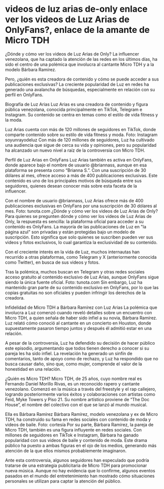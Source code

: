 # videos de luz arias de-only enlace ver los videos de Luz Arias de OnlyFans?, enlace de la amante de Micro TDH

¿Dónde y cómo ver los videos de Luz Arias de Only? La influencer venezolana, que ha captado la atención de las redes en los últimos días, ha sido el centro de una polémica que involucra al cantante Micro TDH y a la modelo Bárbara Ramírez.

Pero, ¿quién es esta creadora de contenido y cómo se puede acceder a sus publicaciones exclusivas? La creciente popularidad de Luz en redes ha generado una avalancha de búsquedas, especialmente en relación con su perfil en OnlyFans.

Biografía de Luz Arias
Luz Arias es una creadora de contenido y figura pública venezolana, conocida principalmente en TikTok, Telegram e Instagram. Su contenido se centra en temas como el estilo de vida fitness y la moda.

Luz Arias cuenta con más de 120 millones de seguidores en TikTok, donde comparte contenido sobre su estilo de vida fitness y moda. Foto: Instagram soyunrayodeluz
Con más de 120 millones de seguidores, Luz ha cultivado una audiencia que sigue de cerca su vida y opiniones, pero su popularidad ha alcanzado un nuevo nivel a raíz de la controversia con Micro TDH.

Perfil de Luz Arias en OnlyFans
Luz Arias también es activa en OnlyFans, donde aparece bajo el nombre de usuario @briannass, aunque en esa plataforma se presenta como “Brianna S.”. Con una suscripción de 30 dólares al mes, ofrece acceso a más de 400 publicaciones exclusivas. Este contenido es uno de los principales motivos de búsqueda entre sus seguidores, quienes desean conocer más sobre esta faceta de la influencer.

Con el nombre de usuario @briannass, Luz Arias ofrece más de 400 publicaciones exclusivas en OnlyFans por una suscripción de 30 dólares al mes. Foto: tunota.com
¿Dónde y cómo ver los videos de Luz Arias de Only?
Para quienes se pregunten dónde y cómo ver los videos de Luz Arias de Only, la respuesta es sencilla: la plataforma oficial para acceder a su contenido es OnlyFans. La mayoría de las publicaciones de Luz en "la página azul" son privadas y están protegidas bajo un modelo de suscripción. Esto significa que solo quienes se suscriben pueden ver sus videos y fotos exclusivos, lo cual garantiza la exclusividad de su contenido.


Con el creciente interés en la vida de Luz, muchos internautas han recurrido a otras plataformas, como Telegram y X (anteriormente conocida como Twitter), en busca de sus videos y fotos.

Tras la polémica, muchos buscan en Telegram y otras redes sociales acceso gratuito al contenido exclusivo de Luz Arias, aunque OnlyFans sigue siendo la única fuente oficial. Foto: tunota.com
Sin embargo, Luz ha mantenido gran parte de su contenido exclusivo en OnlyFans, por lo que las copias gratuitas no son oficiales y pueden infringir los derechos de la creadora.

Infidelidad de Micro TDH a Bárbara Ramírez con Luz Arias
La polémica que involucra a Luz comenzó cuando reveló detalles sobre un encuentro con Micro TDH, a quien señala de haber sido infiel a su novia, Bárbara Ramírez. Luz relató cómo conoció al cantante en un concierto en Houston, donde supuestamente pasaron tiempo juntos y después él admitió estar en una relación.

A pesar de la controversia, Luz ha defendido su decisión de hacer público este episodio, argumentando que todos tienen derecho a conocer si su pareja les ha sido infiel. La revelación ha generado un sinfín de comentarios, tanto de apoyo como de rechazo, y Luz ha respondido que no busca causar daño, sino que, como mujer, comprende el valor de la honestidad en una relación.


¿Quién es Micro TDH?
Micro TDH, de 25 años, cuyo nombre real es Fernando Daniel Morillo Rivas, es un reconocido rapero y cantante venezolano. Comenzó en la música a través del freestyle y el rap callejero, logrando posteriormente varios éxitos y colaboraciones con artistas como Feid, Myke Towers y Piso 21. Su nombre artístico proviene de “The Doc House”, el nombre del colectivo con el que se lanzó al mundo musical.

Ella es Bárbara Ramírez
Bárbara Ramírez, modelo venezolana y ex de Micro TDH, ha construido su fama en redes sociales con contenido de moda y videos de baile. Foto: cortesía
Por su parte, Bárbara Ramírez, la pareja de Micro TDH, también es una figura influyente en redes sociales. Con millones de seguidores en TikTok e Instagram, Bárbara ha ganado popularidad con sus videos de baile y contenido de moda. Este drama público ha puesto a ambas figuras en el ojo de los medios, generando más atención de la que ellos mismos probablemente imaginaron.

Ante esta controversia, algunos seguidores han especulado que podría tratarse de una estrategia publicitaria de Micro TDH para promocionar nueva música. Aunque no hay evidencia que lo confirme, algunos eventos pasados en el mundo del entretenimiento han mostrado cómo situaciones personales se utilizan para captar la atención del público.
